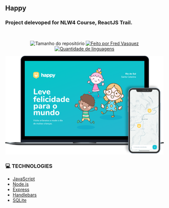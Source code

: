## Happy

<p align="center">
  
### Project delevoped for NLW4 Course, ReactJS Trail.
  
  <br>
  
</p>
<p align="center">
  <img alt="Tamanho do repositório" src="https://img.shields.io/github/repo-size/feuvpi/Happy">
  
<a href="https://github.com/feuvpi">
    <img alt="Feito por Fred Vasquez" src="https://img.shields.io/badge/made%20by-Fred%20Vasquez-green">
  </a>
    <a href="https://github.com/feuvpi">
    <img alt="Quantidade de linguagens" src="https://img.shields.io/github/languages/count/feuvpi/Happy">
  </a>
  </p>
  
  <p align="center"> <img src="https://github.com/rocketseat-education/nlw-03-omnistack/blob/master/.github/happy.png?raw=true" alt="Happy" /> </p>
  
  <p align="center">
  
  ### 💻 TECHNOLOGIES
  
- [JavaScript](https://www.javascript.com/) 
- [Node.js](https://nodejs.org/en/)
- [Express](https://expressjs.com/)
- [Handlebars](https://handlebarsjs.com/)
- [SQLite](https://www.sqlite.org/)
  </p>
